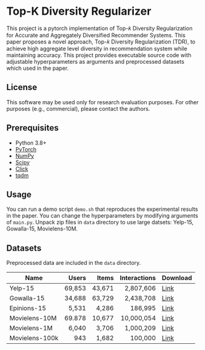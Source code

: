 # Top-K Diversity Regularizer

This project is a pytorch implementation of Top-𝑘 Diversity Regularization for Accurate and Aggregately Diversified Recommender Systems.
This paper proposes a novel approach, Top-𝑘 Diversity Regularization (TDR), to achieve high aggregate level diversity in recommendation system while maintaining accuracy.
This project provides executable source code with adjustable hyperparameters as arguments and preprocessed datasets which used in the paper.

## License
This software may be used only for research evaluation purposes.
For other purposes (e.g., commercial), please contact the authors.

## Prerequisites

- Python 3.8+
- [PyTorch](https://pytorch.org/)
- [NumPy](https://numpy.org/)
- [Scipy](https://scipy.org)
- [Click](https://click.palletsprojects.com/en/7.x/)
- [tqdm](https://tqdm.github.io/)

## Usage
You can run a demo script `demo.sh` that reproduces the experimental results in the paper.
You can change the hyperparameters by modifying arguments of `main.py`.
Unpack zip files in `data` directory to use large datsets: Yelp-15, Gowalla-15, Movielens-10M.

## Datasets

Preprocessed data are included in the `data` directory.

| Name | Users | Items | Interactions | Download |
| --- | ---: | ---: | ---: | --- |
| Yelp-15 | 69,853 | 43,671 | 2,807,606 | [Link](https://www.yelp.com/dataset) |
| Gowalla-15 | 34,688 | 63,729 | 2,438,708 | [Link](https://snap.stanford.edu/data/loc-gowalla.html) |
| Epinions-15 | 5,531 | 4,286 | 186,995 | [Link](http://www.trustlet.org/downloaded_epinions.html) |
| Movielens-10M | 69.878 | 10,677 | 10,000,054 | [Link](https://grouplens.org/datasets/movielens/1m/) |
| Movielens-1M | 6,040 | 3,706 | 1,000,209 | [Link](https://grouplens.org/datasets/movielens/1m/) |
| Movielens-100k | 943 | 1,682 | 100,000 | [Link](https://grouplens.org/datasets/movielens/100k/) |
